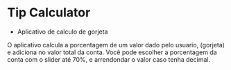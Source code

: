# Tip Calculator

- Aplicativo de calculo de gorjeta

O aplicativo calcula a porcentagem de um valor dado pelo usuario, (gorjeta) e adiciona no valor total da conta.
Você pode escolher a porcentagem da conta com o slider até 70%, e arrendondar o valor caso tenha decimal.

